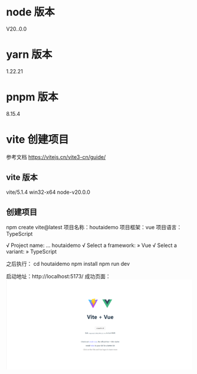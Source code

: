 # node 版本
V20..0.0
# yarn 版本
1.22.21
# pnpm 版本
8.15.4
# vite 创建项目
参考文档
https://vitejs.cn/vite3-cn/guide/

## vite 版本
vite/5.1.4 win32-x64 node-v20.0.0

## 创建项目
 npm create vite@latest
 项目名称：houtaidemo
 项目框架：vue
 项目语言：TypeScript

 √ Project name: ... houtaidemo
√ Select a framework: » Vue
√ Select a variant: » TypeScript

之后执行：
  cd houtaidemo
  npm install
  npm run dev

启动地址：http://localhost:5173/
成功页面：
![alt text](1709722567095.png)

